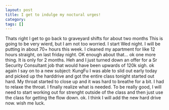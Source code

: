 ```yaml
---
layout: post
title: I get to indulge my noctural urges!
category: 
tags: []
---
```



Thats right I get to go back to graveyard shifts for about two months
This is going to be very wierd, but I am not too worried.  I start Wed
night.  I will be putting in about 70+ hours this week.  I cleaned
my apartment for like 12 hours straight, on last friday night.
OK enough about that... ok one more thing.  It is only for 2 months.
Heh and I just turned down an offer for a Sr Security Consultant
job that would have been upwards of 120k sigh.
ok again I say on to a new subject: KungFu  I was able to slid out
early today and picked up the harddrive and got the entire class tonight
started out hard.  My throat started to close up and it was hard to
breathe for a bit.  I had to relaxe the throat.  I finally realize what
is needed.  To be really good, I will need to start working out for
strenght outside of the class and then just use the class for getting
the flow down.  ok.  I think I will add the new hard drive now.  wish me luck.
